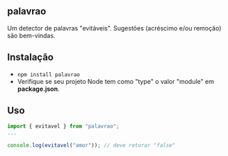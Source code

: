 ## palavrao

Um detector de palavras "evitáveis". Sugestões (acréscimo e/ou remoção) são bem-vindas.

## Instalação

- `npm install palavrao`
- Verifique se seu projeto Node tem como "type" o valor "module" em **package.json**.

## Uso

```js
import { evitavel } from "palavrao";
...

console.log(evitavel("amor")); // deve retorar "false"

```
